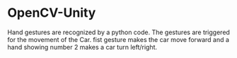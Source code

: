 # OpenCV-Unity
Hand gestures are recognized by a python code. The gestures are triggered for the movement of the Car.
fist gesture makes the car move forward and a hand showing number 2 makes a car turn left/right.
